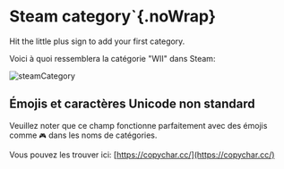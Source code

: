 # Steam category`{.noWrap}

Hit the little plus sign to add your first category.

Voici à quoi ressemblera la catégorie "WII" dans Steam:

![steamCategory](../../../assets/images/category-example.png)

## Émojis et caractères Unicode non standard

Veuillez noter que ce champ fonctionne parfaitement avec des émojis comme `🎮` dans les noms de catégories.

Vous pouvez les trouver ici: [https://copychar.cc/](https://copychar.cc/)
